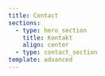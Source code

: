 ```yaml
---
title: Contact
sections:
  - type: hero_section
    title: Kontakt
    align: center
  - type: contact_section
template: advanced
---
```

